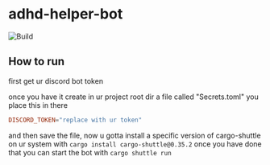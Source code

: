 # adhd-helper-bot
![Build](https://github.com/Asm-Rosie/adhd-helper-bot/actions/workflows/rust.yml/badge.svg)

## How to run
first get ur discord bot token

once you have it create in ur project root dir a file called "Secrets.toml" you place this in there 
```toml
DISCORD_TOKEN="replace with ur token"
```
and then save the file, now u gotta install a specific version of cargo-shuttle on ur system with 
`cargo install cargo-shuttle@0.35.2`
once you have done that you can start the bot with 
`cargo shuttle run` 
